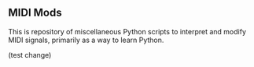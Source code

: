 ## MIDI Mods
This is repository of miscellaneous Python scripts to interpret and modify MIDI signals, primarily as a way to learn Python.

(test change)